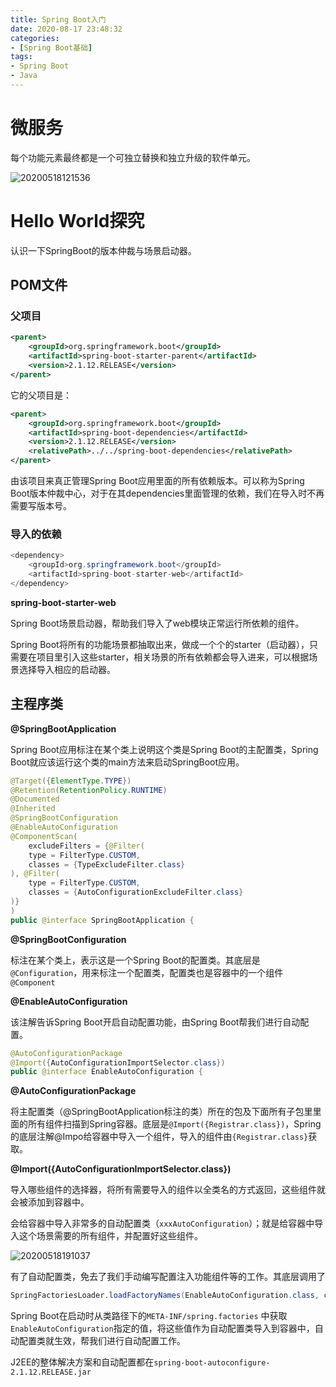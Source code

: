 ```yaml
---
title: Spring Boot入门
date: 2020-08-17 23:48:32
categories:
- [Spring Boot基础]
tags:
- Spring Boot
- Java
---
```


# 微服务

每个功能元素最终都是一个可独立替换和独立升级的软件单元。

![20200518121536](https://gitee.com/tongying003/MapDapot/raw/master/img/20200822013324.png)

# Hello World探究

认识一下SpringBoot的版本仲裁与场景启动器。

## POM文件

### 父项目

```xml
<parent>
    <groupId>org.springframework.boot</groupId>
    <artifactId>spring-boot-starter-parent</artifactId>
    <version>2.1.12.RELEASE</version>
</parent>
```

它的父项目是：

```xml
<parent>
    <groupId>org.springframework.boot</groupId>
    <artifactId>spring-boot-dependencies</artifactId>
    <version>2.1.12.RELEASE</version>
    <relativePath>../../spring-boot-dependencies</relativePath>
</parent>
```

由该项目来真正管理Spring Boot应用里面的所有依赖版本。可以称为Spring Boot版本仲裁中心，对于在其dependencies里面管理的依赖，我们在导入时不再需要写版本号。

### 导入的依赖

```java
<dependency>
	<groupId>org.springframework.boot</groupId>
	<artifactId>spring-boot-starter-web</artifactId>
</dependency>
```

**spring-boot-starter-web**

Spring Boot场景启动器，帮助我们导入了web模块正常运行所依赖的组件。

Spring Boot将所有的功能场景都抽取出来，做成一个个的starter（启动器），只需要在项目里引入这些starter，相关场景的所有依赖都会导入进来，可以根据场景选择导入相应的启动器。

## 主程序类

**@SpringBootApplication**

Spring Boot应用标注在某个类上说明这个类是Spring Boot的主配置类，Spring Boot就应该运行这个类的main方法来启动SpringBoot应用。

```java
@Target({ElementType.TYPE})
@Retention(RetentionPolicy.RUNTIME)
@Documented
@Inherited
@SpringBootConfiguration
@EnableAutoConfiguration
@ComponentScan(
    excludeFilters = {@Filter(
    type = FilterType.CUSTOM,
    classes = {TypeExcludeFilter.class}
), @Filter(
    type = FilterType.CUSTOM,
    classes = {AutoConfigurationExcludeFilter.class}
)}
)
public @interface SpringBootApplication {
```

**@SpringBootConfiguration**

标注在某个类上，表示这是一个Spring Boot的配置类。其底层是`@Configuration`，用来标注一个配置类，配置类也是容器中的一个组件`@Component`



**@EnableAutoConfiguration**

该注解告诉Spring Boot开启自动配置功能，由Spring Boot帮我们进行自动配置。

```java
@AutoConfigurationPackage
@Import({AutoConfigurationImportSelector.class})
public @interface EnableAutoConfiguration {
```



**@AutoConfigurationPackage**

将主配置类（@SpringBootApplication标注的类）所在的包及下面所有子包里里面的所有组件扫描到Spring容器。底层是`@Import({Registrar.class})`，Spring的底层注解@Impo给容器中导入一个组件，导入的组件由`{Registrar.class}`获取。



**@Import({AutoConfigurationImportSelector.class})**

导入哪些组件的选择器，将所有需要导入的组件以全类名的方式返回，这些组件就会被添加到容器中。

会给容器中导入非常多的自动配置类（`xxxAutoConfiguration`）；就是给容器中导入这个场景需要的所有组件，并配置好这些组件。 

![20200518191037](https://gitee.com/tongying003/MapDapot/raw/master/img/20200822013205.png)

有了自动配置类，免去了我们手动编写配置注入功能组件等的工作。其底层调用了

```java
SpringFactoriesLoader.loadFactoryNames(EnableAutoConfiguration.class, classLoader);
```

Spring Boot在启动时从类路径下的`META-INF/spring.factories` 中获取`EnableAutoConfiguration`指定的值，将这些值作为自动配置类导入到容器中，自动配置类就生效，帮我们进行自动配置工作。

J2EE的整体解决方案和自动配置都在`spring-boot-autoconfigure-2.1.12.RELEASE.jar`

